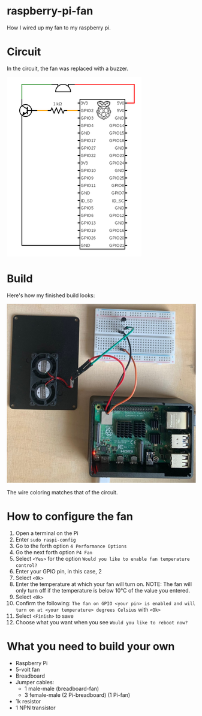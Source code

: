# raspberry-pi-fan

How I wired up my fan to my raspberry pi.

# Circuit

In the circuit, the fan was replaced with a buzzer.

![Image of the circuit](circuit/circuit.png "circuit")

# Build

Here's how my finished build looks:

![Image of finished build](build/build.jpeg "finished build")

The wire coloring matches that of the circuit.

# How to configure the fan

1. Open a terminal on the Pi
2. Enter ```sudo raspi-config```
3. Go to the forth option ```4 Performance Options```
4. Go the next forth option ```P4 Fan```
5. Select ```<Yes>``` for the option ```Would you like to enable fan temperature control?```
6. Enter your GPIO pin, in this case, 2
7. Select ```<Ok>```
8. Enter the temperature at which your fan will turn on. NOTE: The fan will only turn off if the temperature is below 10°C of the value you entered.
9. Select ```<Ok>```
10. Confirm the following: ```The fan on GPIO <your pin> is enabled and will turn on at <your temperature> degrees Celsius``` with ```<Ok>```
11. Select ```<Finish>``` to save
12. Choose what you want when you see ```Would you like to reboot now?```

# What you need to build your own

- Raspberry Pi
- 5-volt fan
- Breadboard
- Jumper cables:
    - 1 male-male (breadboard-fan)
    - 3 female-male (2 Pi-breadboard) (1 Pi-fan)
- 1k resistor
- 1 NPN transistor
